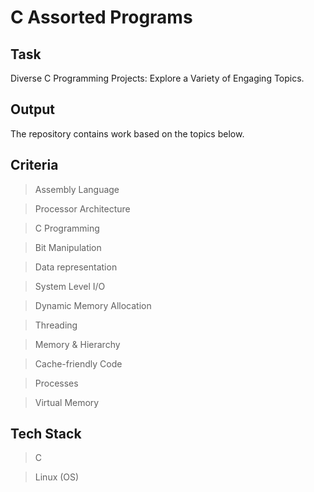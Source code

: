 # C Assorted Programs

## Task
Diverse C Programming Projects: Explore a Variety of Engaging Topics.

## Output
The repository contains work based on the topics below.

## Criteria
> Assembly Language

> Processor Architecture

> C Programming

> Bit Manipulation

> Data representation

> System Level I/O

> Dynamic Memory Allocation

> Threading

> Memory & Hierarchy

> Cache-friendly Code

> Processes

> Virtual Memory

## Tech Stack
> C

> Linux (OS)
